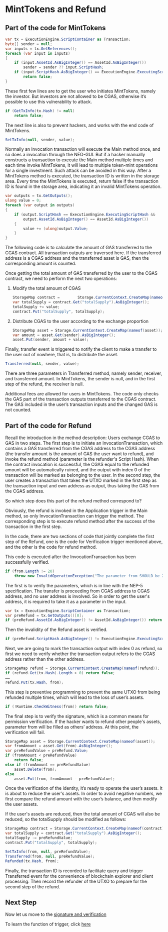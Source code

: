 # MintTokens and Refund

## Part of the code for MintTokens

```c#
var tx = ExecutionEngine.ScriptContainer as Transaction;
byte[] sender = null;
var inputs = tx.GetReferences();
foreach (var input in inputs)
{
    if (input.AssetId.AsBigInteger() == AssetId.AsBigInteger())
        sender = sender ?? input.ScriptHash;
    if (input.ScriptHash.AsBigInteger() == ExecutionEngine.ExecutingScriptHash.AsBigInteger())
        return false;
}
```

These first few lines are to get the user who initiates MintTokens, namely the investor. But investors are not allowed to be CGAS, otherwise it’s possible to use this vulnerability to attack.

```c#
if (GetTxInfo(tx.Hash) != null)
    return false;
```

The next line is also to prevent hackers, and works with the end code of MintTokens.

```c#
SetTxInfo(null, sender, value);
```

Normally an Invocation transaction will execute the Main method once, and so does a invocation through the NEO-GUI. But if a hacker manually constructs a transaction to execute the Main method multiple times and each time invoke MintTokens, it will lead to multiple token-mint operations for a single investment. Such attack can be avoided in this way. After a MintTokens method is executed, the transaction ID is written in the storage area. Every time the MintTokens is executed, return false if the transaction ID is found in the storage area, indicating it an invalid MintTokens operation.

```c#
var outputs = tx.GetOutputs();
ulong value = 0;
foreach (var output in outputs)
{
    if (output.ScriptHash == ExecutionEngine.ExecutingScriptHash &&
        output.AssetId.AsBigInteger() == AssetId.AsBigInteger())
    {
        value += (ulong)output.Value;
    }
}
```

The following code is to calculate the amount of GAS transferred to the CGAS contract. All transaction outputs are traversed here. If the transferred address is a CGAS address and the transferred asset is GAS, then the corresponding amount is counted.

Once getting the total amount of GAS transferred by the user to the CGAS contract, we need to perform the next two operations:

1. Modify the total amount of CGAS

   ```c#
   StorageMap contract =        Storage.CurrentContext.CreateMap(nameof(contract));
   var totalSupply = contract.Get("totalSupply").AsBigInteger();
   totalSupply += value;
   contract.Put("totalSupply", totalSupply);
   ```

2. Distribute CGAS to the user according to the exchange proportion

   ```c#
   StorageMap asset = Storage.CurrentContext.CreateMap(nameof(asset));
   var amount = asset.Get(sender).AsBigInteger();
   asset.Put(sender, amount + value);
   ```

Finally, transfer event is triggered to notify the client to make a transfer to the user out of nowhere, that is, to distribute the asset.

```c#
Transferred(null, sender, value);
```

There are three parameters in Transferred method, namely sender, receiver, and transferred amount. In MintTokens, the sender is null, and in the first step of the refund, the receiver is null.

Additional fees are allowed for users in MintTokens. The code only checks the GAS part of the transaction outputs transferred to the CGAS contract. The GAS included in the user’s transaction inputs and the changed GAS is not counted.

## Part of the code for Refund

Recall the introduction in the method description: Users exchange CGAS to GAS in two steps. The first step is to initiate an InvocationTransaction, which contains a GAS transferred from the CGAS address to the CGAS address (the transfer amount is the amount of GAS the user want to refund), and invoke the refund method (parameter is the refunder's Script Hash). When the contract invocation is successful, the CGAS equal to the refunded amount will be automatically ruined, and the output with index 0 of the transaction will be marked as belonging to the user. In the second step, the user creates a transaction that takes the UTXO marked in the first step as the transaction input and own address as output, thus taking the GAS from the CGAS address.

So which step does this part of the refund method correspond to?

Obviously, the refund is invoked in the Application trigger in the Main method, so only InvocationTransaction can trigger the method. The corresponding step is to execute refund method after the success of the transaction in the first step.

In the code, there are two sections of code that jointly complete the first step of the Refund, one is the code for Verification trigger mentioned above, and the other is the code for refund method.

This code is executed after the InvocationTransaction has been successfully verified.

```c#
if (from.Length != 20)
    throw new InvalidOperationException("The parameter from SHOULD be 20-byte addresses.");
```

The first is to verify the parameters, which is in line with the NEP-5 specification. The transfer is proceeding from CGAS address to CGAS address, and no user address is involved. So in order to get the user's address, it is required to take it as a parameter in the input.

```c#
var tx = ExecutionEngine.ScriptContainer as Transaction;
var preRefund = tx.GetOutputs()[0];
if (preRefund.AssetId.AsBigInteger() != AssetId.AsBigInteger()) return false;
```

Then the invalidity of the Refund asset is verified.

```c#
if (preRefund.ScriptHash.AsBigInteger() != ExecutionEngine.ExecutingScriptHash.AsBigInteger()) return false;
```

Next, we are going to mark the transaction output with index 0 as refund, so first we need to verify whether the transaction output refers to the CGAS address rather than the other address.

```c#
StorageMap refund = Storage.CurrentContext.CreateMap(nameof(refund));
if (refund.Get(tx.Hash).Length > 0) return false;
……
refund.Put(tx.Hash, from);
```

This step is preventive programming to prevent the same UTXO from being refunded multiple times, which will lead to the loss of user’s assets.

```c#
if (!Runtime.CheckWitness(from)) return false;
```

The final step is to verify the signature, which is a common means for permission verification. If the hacker wants to refund other people's assets, parameter from will be filled as others’ address. At this point, the verification will fail.

```c#
StorageMap asset = Storage.CurrentContext.CreateMap(nameof(asset));
var fromAmount = asset.Get(from).AsBigInteger();
var preRefundValue = preRefund.Value;
if (fromAmount < preRefundValue)
    return false;
else if (fromAmount == preRefundValue)
    asset.Delete(from);
else
    asset.Put(from, fromAmount - preRefundValue);
```

Once the verification of the identity, it’s ready to operate the user’s assets. It is about to reduce the user's assets. In order to avoid negative numbers, we first compare the refund amount with the user’s balance, and then modify the user assets.

If the user's assets are reduced, then the total amount of CGAS will also be reduced, so the totalSupply should be modified as follows:

```c#
StorageMap contract = Storage.CurrentContext.CreateMap(nameof(contract));
var totalSupply = contract.Get("totalSupply").AsBigInteger();
totalSupply -= preRefundValue;
contract.Put("totalSupply", totalSupply);
```

```c#
SetTxInfo(from, null, preRefundValue);
Transferred(from, null, preRefundValue);
Refunded(tx.Hash, from);
```

Finally, the transaction ID is recorded to facilitate query and trigger Transferred event for the convenience of blockchain explorer and client processing. Then record the refunder of the UTXO to prepare for the second step of the refund.

## Next Step
Now let us move to the [signature and verification](6_signature_and_verification.md)

To learn the function of trigger, click [here](4_trigger.md)

